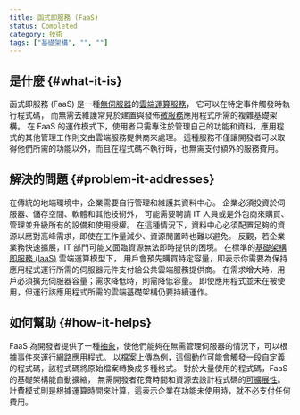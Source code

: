 ```yaml
---
title: 函式即服務 (FaaS)
status: Completed
category: 技術
tags: ["基礎架構", "", ""]
---
```


## 是什麼 {#what-it-is}

函式即服務 (FaaS) 是一種[無伺服器](/zh-tw/serverless/)的[雲端運算](/zh-tw/cloud-computing/)[服務](/zh-tw/service/)，
它可以在特定事件觸發時執行程式碼，
而無需去維護常見於建置與發佈[微服務](/zh-tw/microservices/)應用程式所需的複雜基礎架構。
在 FaaS 的運作模式下，使用者只需專注於管理自己的功能和資料，應用程式的其他管理工作則交由雲端服務提供商來處理。
這種服務不僅讓開發者可以取得他們所需的功能以外，而且在程式碼不執行時，也無需支付額外的服務費用。

## 解決的問題 {#problem-it-addresses}

在傳統的地端環境中，企業需要自行管理和維護其資料中心。
企業必須投資於伺服器、儲存空間、軟體和其他技術外，
可能需要聘請 IT 人員或是外包商來購買、管理並升級所有的設備和使用授權。
在這種情況下，資料中心必須配置足夠的資源以應對高峰需求，即使在工作量減少、資源閒置時也難以避免。
反觀，若企業業務快速擴展，IT 部門可能又面臨資源無法即時提供的困境。
在標準的[基礎架構即服務 (IaaS)](/zh-tw/infrastructure-as-a-service/) 雲端運算模型下，
用戶會預先購買特定容量，即表示你需要為保持應用程式運行所需的伺服器元件支付給公共雲端服務提供商。
在需求增大時，用戶必須擴充伺服器容量；需求降低時，則需降低容量。
即使應用程式並未在被使用，但運行該應用程式所需的雲端基礎架構仍要持續運作。

## 如何幫助 {#how-it-helps}

FaaS 為開發者提供了一種[抽象](/zh-tw/abstraction/)，使他們能夠在無需管理伺服器的情況下，可以根據事件來運行網路應用程式。
以檔案上傳為例，這個動作可能會觸發一段自定義的程式碼，該程式碼將原始檔案轉換成多種格式。
對於大量使用的程式碼，FaaS 的基礎架構能自動擴縮，
無需開發者花費時間和資源去設計程式碼的[可擴展性](/zh-tw/scalability/)。
計費模式則是根據運算時間來計算，這表示企業在功能未使用時，就不必支付任何費用。
